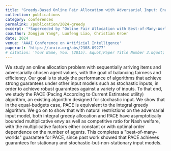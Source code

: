 ```yaml
---
title: "Greedy-Based Online Fair Allocation with Adversarial Input: Enabling Best-of-Many-Worlds Guarantees"
collection: publications
category: conferences
permalink: /publication/2024-greedy
excerpt: '*Superceded by "Online Fair Allocation with Best-of-Many-Worlds Guarantees"*'
coauthor: Zongjun Yang*, Luofeng Liao, Christian Kroer
date: 2024
venue: 'AAAI Conference on Artificial Intelligence'
paperurl: 'https://arxiv.org/abs/2308.09277'
# citation: 'Your Name, You. (2015). &quot;Paper Title Number 3.&quot; <i>Journal 1</i>. 1(3).'
---
```


<!-- ---
title: "Paper Title Number 1"
collection: publications
category: preprints
permalink: /publication/2009-10-01-paper-title-number-1
excerpt: 'This paper is about the number 1. The number 2 is left for future work.'
date: 2009-10-01
venue: 'Journal 1'
slidesurl: 'http://academicpages.github.io/files/slides1.pdf'
paperurl: 'http://academicpages.github.io/files/paper1.pdf'
citation: 'Your Name, You. (2009). &quot;Paper Title Number 1.&quot; <i>Journal 1</i>. 1(1).'
---

The contents above will be part of a list of publications, if the user clicks the link for the publication than the contents of section will be rendered as a full page, allowing you to provide more information about the paper for the reader. When publications are displayed as a single page, the contents of the above "citation" field will automatically be included below this section in a smaller font. -->
We study an online allocation problem with sequentially arriving items and adversarially chosen agent values, with the goal of balancing fairness and efficiency. Our goal is to study the performance of algorithms that achieve strong guarantees under other input models such as stochastic inputs, in order to achieve robust guarantees against a variety of inputs. To that end, we study the PACE (Pacing According to Current Estimated utility) algorithm, an existing algorithm designed for stochastic input. We show that in the equal-budgets case, PACE is equivalent to the integral greedy algorithm. We go on to show that with natural restrictions on the adversarial input model, both integral greedy allocation and PACE have asymptotically bounded multiplicative envy as well as competitive ratio for Nash welfare, with the multiplicative factors either constant or with optimal order dependence on the number of agents. This completes a "best-of-many-worlds" guarantee for PACE, since past work showed that PACE achieves guarantees for stationary and stochastic-but-non-stationary input models. 

